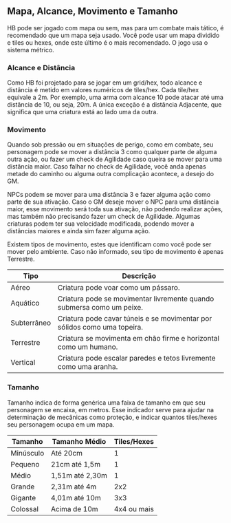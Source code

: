 ## Mapa, Alcance, Movimento e Tamanho

HB pode ser jogado com mapa ou sem, mas para um combate mais tático, é recomendado que um mapa seja usado. Você pode usar um mapa dividido e tiles ou hexes, onde este último é o mais recomendado. O jogo usa o sistema métrico.

### Alcance e Distância

Como HB foi projetado para se jogar em um grid/hex, todo alcance e distância é metido em valores numéricos de tiles/hex. Cada tile/hex equivale a 2m. Por exemplo, uma arma com alcance 10 pode atacar até uma distância de 10, ou seja, 20m. A única exceção é a distância Adjacente, que significa que uma criatura está ao lado uma da outra.

<!-- Em HB usamos distâncias e alcances mais genéricos, mas cada um tem seu valor em metros especificado.

| Alcance/Distância | Metros   | Tiles/Hexes             |
| ----------------- | -------- | ----------------------- |
| Adjacente         | Até 2m   | Adjacente ao personagem |
| Muito Perto       | Até 4m   | Até 2                   |
| Perto             | Até 10m  | Até 5                   |
| Longe             | Até 50m  | Até 25                  |
| Muito Longe       | Até 100m | Até 50                  |

Qualquer distância acima de Muito Longe é considerado Fora de Alcance e geralmente não pode ser mirado/alvo. -->

### Movimento

Quando sob pressão ou em situações de perigo, como em combate, seu personagem pode se mover a distância 3 como qualquer parte de alguma outra ação, ou fazer um check de Agilidade caso queira se mover para uma distância maior. Caso falhar no check de Agilidade, você anda apenas metade do caminho ou alguma outra complicação acontece, a desejo do GM.

NPCs podem se mover para uma distância 3 e fazer alguma ação como parte de sua ativação. Caso o GM deseje mover o NPC para uma distância maior, esse movimento será toda sua ativação, não podendo realizar ações, mas também não precisando fazer um check de Agilidade. Algumas criaturas podem ter sua velocidade modificada, podendo mover a distâncias maiores e ainda sim fazer alguma ação.

Existem tipos de movimento, estes que identificam como você pode ser mover pelo ambiente. Caso não informado, seu tipo de movimento é apenas Terrestre.

| Tipo        | Descrição                                                                |
| ----------- | ------------------------------------------------------------------------ |
| Aéreo       | Criatura pode voar como um pássaro.                                      |
| Aquático    | Criatura pode se movimentar livremente quando submersa como um peixe.    |
| Subterrâneo | Criatura pode cavar túneis e se movimentar por sólidos como uma topeira. |
| Terrestre   | Criatura se movimenta em chão firme e horizontal como um humano.         |
| Vertical    | Criatura pode escalar paredes e tetos livremente como uma aranha.        |

### Tamanho

Tamanho indica de forma genérica uma faixa de tamanho em que seu personagem se encaixa, em metros. Esse indicador serve para ajudar na determinação de mecânicas como proteção, e indicar quantos tiles/hexes seu personagem ocupa em um mapa.

| Tamanho   | Tamanho Médio   | Tiles/Hexes |
| --------- | --------------- | ----------- |
| Minúsculo | Até 20cm        | 1           |
| Pequeno   | 21cm até 1,5m   | 1           |
| Médio     | 1,51m até 2,30m | 1           |
| Grande    | 2,31m até 4m    | 2x2         |
| Gigante   | 4,01m até 10m   | 3x3         |
| Colossal  | Acima de 10m    | 4x4 ou mais |
